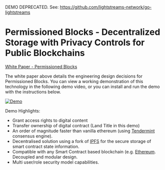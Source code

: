 DEMO DEPRECATED. See: https://github.com/lightstreams-network/go-lightstreams

# Permissioned Blocks - Decentralized Storage with Privacy Controls for Public Blockchains

[White Paper - Permissioned Blocks](https://github.com/lightstreams-network/permissioned-blocks/blob/master/whitepaper.md) 

The white paper above details the engineering design decisions for Permissioned Blocks. You can view a working demonstration of this technology in the following demo video, or you can install and run the demo with the instructions below.

[![Demo](images/video-thumbnail.png)](https://www.youtube.com/watch?v=Zt9DIopmzbA)
<br>

Demo Highlights:

- Grant access rights to digital content   
- Transfer ownership of digital contract (Land Title in this demo)
- An order of magnitude faster than vanilla ethereum (using [Tendermint](https://tendermint.com/) consensus engine).
- Decentralised solution using a fork of [IPFS](https://ipfs.io/) for the secure storage of smart contract state information.
- Compatible with any Smart Contract based blockchain (e.g. [Ethereum](https://www.ethereum.org/). Decoupled and modular design.
- Multi user/role security model capabilities.  

